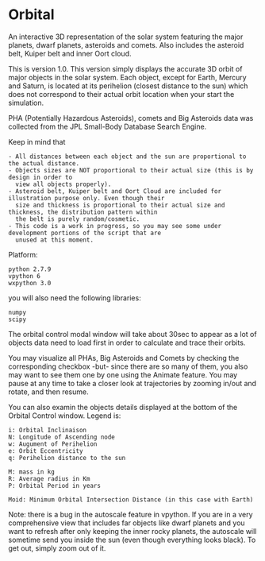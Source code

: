 # Orbital
An interactive 3D representation of the solar system featuring the major planets, dwarf planets, asteroids and comets. Also includes the asteroid belt, Kuiper belt and inner Oort cloud.

This is version 1.0. This version simply displays the accurate 3D orbit of major objects in the solar system. Each object, 
except for Earth, Mercury and Saturn, is located at its perihelion (closest distance to the sun) which does not correspond 
to their actual orbit location when your start the simulation. 

PHA (Potentially Hazardous Asteroids), comets and Big Asteroids data was collected from the JPL Small-Body Database 
Search Engine.

Keep in mind that

	- All distances between each object and the sun are proportional to the actual distance.
	- Objects sizes are NOT proportional to their actual size (this is by design in order to 
	  view all objects properly).
	- Asteroid belt, Kuiper belt and Oort Cloud are included for illustration purpose only. Even though their 
	  size and thickness is proportional to their actual size and thickness, the distribution pattern within 
	  the belt is purely random/cosmetic.
	- This code is a work in progress, so you may see some under development portions of the script that are 
	  unused at this moment.

Platform:

	python 2.7.9
	vpython 6
	wxpython 3.0

you will also need the following libraries:

	numpy
	scipy

The orbital control modal window will take about 30sec to appear as a lot of objects data need to load first in order
to calculate and trace their orbits.

You may visualize all PHAs, Big Asteroids and Comets by checking the corresponding checkbox -but- since there are so many 
of them, you also may want to see them one by one using the Animate feature. You may pause at any time to take a closer look 
at trajectories by zooming in/out and rotate, and then resume.

You can also examin the objects details displayed at the bottom of the Orbital Control window. 
Legend is:

	i: Orbital Inclinaison
	N: Longitude of Ascending node
	w: Augument of Perihelion
	e: Orbit Eccentricity
	q: Perihelion distance to the sun

	M: mass in kg
	R: Average radius in Km
	P: Orbital Period in years

	Moid: Minimum Orbital Intersection Distance (in this case with Earth)

Note: there is a bug in the autoscale feature in vpython. If you are in a very comprehensive view that includes far objects like
dwarf planets and you want to refresh after only keeping the inner rocky planets, the autoscale will sometime send you inside 
the sun (even though everything looks black). To get out, simply zoom out of it.


